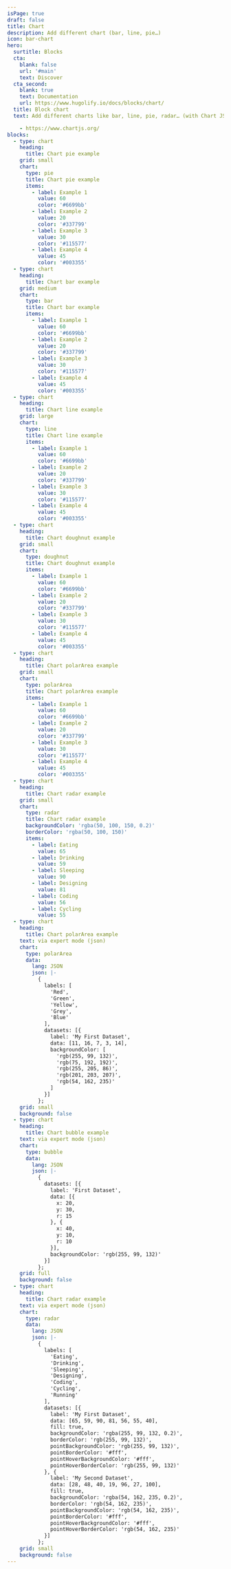 ```yaml
---
isPage: true
draft: false
title: Chart
description: Add different chart (bar, line, pie…)
icon: bar-chart
hero:
  surtitle: Blocks
  cta:
    blank: false
    url: '#main'
    text: Discover
  cta_second:
    blank: true
    text: Documentation
    url: https://www.hugolify.io/docs/blocks/chart/
  title: Block chart
  text: Add different charts like bar, line, pie, radar… (with Chart JS library)

    - https://www.chartjs.org/
blocks:
  - type: chart
    heading:
      title: Chart pie example
    grid: small
    chart:
      type: pie
      title: Chart pie example
      items:
        - label: Example 1
          value: 60
          color: '#6699bb'
        - label: Example 2
          value: 20
          color: '#337799'
        - label: Example 3
          value: 30
          color: '#115577'
        - label: Example 4
          value: 45
          color: '#003355'
  - type: chart
    heading:
      title: Chart bar example
    grid: medium
    chart:
      type: bar
      title: Chart bar example
      items:
        - label: Example 1
          value: 60
          color: '#6699bb'
        - label: Example 2
          value: 20
          color: '#337799'
        - label: Example 3
          value: 30
          color: '#115577'
        - label: Example 4
          value: 45
          color: '#003355'
  - type: chart
    heading:
      title: Chart line example
    grid: large
    chart:
      type: line
      title: Chart line example
      items:
        - label: Example 1
          value: 60
          color: '#6699bb'
        - label: Example 2
          value: 20
          color: '#337799'
        - label: Example 3
          value: 30
          color: '#115577'
        - label: Example 4
          value: 45
          color: '#003355'
  - type: chart
    heading:
      title: Chart doughnut example
    grid: small
    chart:
      type: doughnut
      title: Chart doughnut example
      items:
        - label: Example 1
          value: 60
          color: '#6699bb'
        - label: Example 2
          value: 20
          color: '#337799'
        - label: Example 3
          value: 30
          color: '#115577'
        - label: Example 4
          value: 45
          color: '#003355'
  - type: chart
    heading:
      title: Chart polarArea example
    grid: small
    chart:
      type: polarArea
      title: Chart polarArea example
      items:
        - label: Example 1
          value: 60
          color: '#6699bb'
        - label: Example 2
          value: 20
          color: '#337799'
        - label: Example 3
          value: 30
          color: '#115577'
        - label: Example 4
          value: 45
          color: '#003355'
  - type: chart
    heading:
      title: Chart radar example
    grid: small
    chart:
      type: radar
      title: Chart radar example
      backgroundColor: 'rgba(50, 100, 150, 0.2)'
      borderColor: 'rgba(50, 100, 150)'
      items:
        - label: Eating
          value: 65
        - label: Drinking
          value: 59
        - label: Sleeping
          value: 90
        - label: Designing
          value: 81
        - label: Coding
          value: 56
        - label: Cycling
          value: 55
  - type: chart
    heading:
      title: Chart polarArea example
    text: via expert mode (json)
    chart:
      type: polarArea
      data:
        lang: JSON
        json: |-
          {
            labels: [
              'Red',
              'Green',
              'Yellow',
              'Grey',
              'Blue'
            ],
            datasets: [{
              label: 'My First Dataset',
              data: [11, 16, 7, 3, 14],
              backgroundColor: [
                'rgb(255, 99, 132)',
                'rgb(75, 192, 192)',
                'rgb(255, 205, 86)',
                'rgb(201, 203, 207)',
                'rgb(54, 162, 235)'
              ]
            }]
          };
    grid: small
    background: false
  - type: chart
    heading:
      title: Chart bubble example
    text: via expert mode (json)
    chart:
      type: bubble
      data:
        lang: JSON
        json: |-
          {
            datasets: [{
              label: 'First Dataset',
              data: [{
                x: 20,
                y: 30,
                r: 15
              }, {
                x: 40,
                y: 10,
                r: 10
              }],
              backgroundColor: 'rgb(255, 99, 132)'
            }]
          };
    grid: full
    background: false
  - type: chart
    heading:
      title: Chart radar example
    text: via expert mode (json)
    chart:
      type: radar
      data:
        lang: JSON
        json: |-
          {
            labels: [
              'Eating',
              'Drinking',
              'Sleeping',
              'Designing',
              'Coding',
              'Cycling',
              'Running'
            ],
            datasets: [{
              label: 'My First Dataset',
              data: [65, 59, 90, 81, 56, 55, 40],
              fill: true,
              backgroundColor: 'rgba(255, 99, 132, 0.2)',
              borderColor: 'rgb(255, 99, 132)',
              pointBackgroundColor: 'rgb(255, 99, 132)',
              pointBorderColor: '#fff',
              pointHoverBackgroundColor: '#fff',
              pointHoverBorderColor: 'rgb(255, 99, 132)'
            }, {
              label: 'My Second Dataset',
              data: [28, 48, 40, 19, 96, 27, 100],
              fill: true,
              backgroundColor: 'rgba(54, 162, 235, 0.2)',
              borderColor: 'rgb(54, 162, 235)',
              pointBackgroundColor: 'rgb(54, 162, 235)',
              pointBorderColor: '#fff',
              pointHoverBackgroundColor: '#fff',
              pointHoverBorderColor: 'rgb(54, 162, 235)'
            }]
          };
    grid: small
    background: false
---
```


